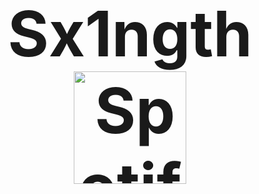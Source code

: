 <h1 align="center" style="font-size: 100px; font-weight: bold;">
  Sx1ngth <br>
  <img src="https://badgespotify.onrender.com/badge.svg" alt="Spotify Badge" width="180">
</h1>




<!--<img src="https://badgespotify.onrender.com/badge.svg?nocache=<?= time() ?>" width="150" height="25" />-->




<!--
**Sx1ngthD4ck3r/sx1ngthD4ck3r** is a ✨ _special_ ✨ repository because its `README.md` (this file) appears on your GitHub profile.

Here are some ideas to get you started:

- 🔭 I’m currently working on ...
- 🌱 I’m currently learning ...
- 👯 I’m looking to collaborate on ...
- 🤔 I’m looking for help with ...
- 💬 Ask me about ...
- 📫 How to reach me: ...
- 😄 Pronouns: ...
- ⚡ Fun fact: ...
-->
